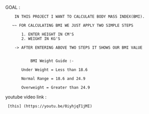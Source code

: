    GOAL :
      
        IN THIS PROJECT I WANT TO CALCULATE BODY MASS INDEX(BMI).
  
       ~~ FOR CALCULATING BMI WE JUST APPLY TWO SIMPLE STEPS
      
           1. ENTER HEIGHT IN CM'S
           2. WEIGHT IN KG'S
           
        -> AFTER ENTERING ABOVE TWO STEPS IT SHOWS OUR BMI VALUE
          
            
               BMI Weight Guide :- 

           Under Weight = Less than 18.6

           Normal Range = 18.6 and 24.9

           Overweight = Greater than 24.9


   youtube video link :
 
     [this] (https://youtu.be/0iyhjqT1jMI)
  



